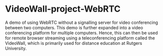 # VideoWall-project-WebRTC
A demo of using WebRTC without a signalling server for video conferencing between two computers. This demo is further expanded into a video conferencing platform for multiple computers. Hence, this can then be used for remote browser streaming using a teleconferencing platform called the VideoWall, which is primarily used for distance education at Rutgers University.
